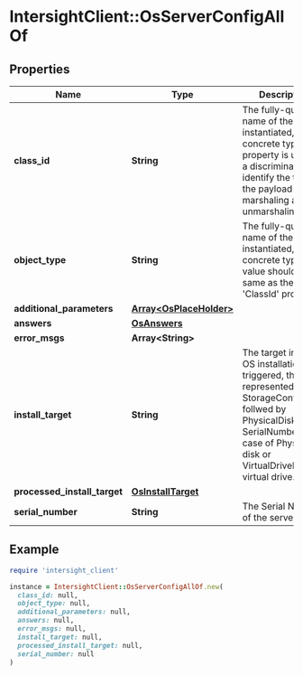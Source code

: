 # IntersightClient::OsServerConfigAllOf

## Properties

| Name | Type | Description | Notes |
| ---- | ---- | ----------- | ----- |
| **class_id** | **String** | The fully-qualified name of the instantiated, concrete type. This property is used as a discriminator to identify the type of the payload when marshaling and unmarshaling data. | [default to &#39;os.ServerConfig&#39;] |
| **object_type** | **String** | The fully-qualified name of the instantiated, concrete type. The value should be the same as the &#39;ClassId&#39; property. | [default to &#39;os.ServerConfig&#39;] |
| **additional_parameters** | [**Array&lt;OsPlaceHolder&gt;**](OsPlaceHolder.md) |  | [optional] |
| **answers** | [**OsAnswers**](OsAnswers.md) |  | [optional] |
| **error_msgs** | **Array&lt;String&gt;** |  | [optional] |
| **install_target** | **String** | The target in which OS installation triggered, the value represented is StorageControllerID follwed by PhysicalDisk SerialNumber in case of Physcial disk or VirtualDriveId for virtual drive. | [optional][readonly] |
| **processed_install_target** | [**OsInstallTarget**](OsInstallTarget.md) |  | [optional] |
| **serial_number** | **String** | The Serial Number of the server. | [optional][readonly] |

## Example

```ruby
require 'intersight_client'

instance = IntersightClient::OsServerConfigAllOf.new(
  class_id: null,
  object_type: null,
  additional_parameters: null,
  answers: null,
  error_msgs: null,
  install_target: null,
  processed_install_target: null,
  serial_number: null
)
```


